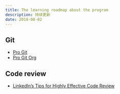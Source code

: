 ```yaml
---
title: The learning roadmap about the program
description: 持续更新
date: 2018-08-02
---
```


## Git

- [Pro Git](https://git-scm.com/book/en/v2)
- [Pro Git Org](https://github.com/progit)

## Code review

- [LinkedIn’s Tips for Highly Effective Code Review](https://thenewstack.io/linkedin-code-review)
